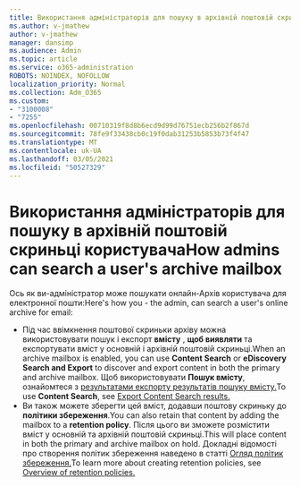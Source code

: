 ```yaml
---
title: Використання адміністраторів для пошуку в архівній поштовій скриньці користувача
ms.author: v-jmathew
author: v-jmathew
manager: dansimp
ms.audience: Admin
ms.topic: article
ms.service: o365-administration
ROBOTS: NOINDEX, NOFOLLOW
localization_priority: Normal
ms.collection: Adm_O365
ms.custom:
- "3100008"
- "7255"
ms.openlocfilehash: 00710319f8d8b6ecd9d99d76751ecb256b2f867d
ms.sourcegitcommit: 78fe9f33438cb0c19f0dab31253b5853b73f4f47
ms.translationtype: MT
ms.contentlocale: uk-UA
ms.lasthandoff: 03/05/2021
ms.locfileid: "50527329"
---
```

# <a name="how-admins-can-search-a-users-archive-mailbox"></a><span data-ttu-id="875c2-102">Використання адміністраторів для пошуку в архівній поштовій скриньці користувача</span><span class="sxs-lookup"><span data-stu-id="875c2-102">How admins can search a user's archive mailbox</span></span>

<span data-ttu-id="875c2-103">Ось як ви-адміністратор може пошукати онлайн-Архів користувача для електронної пошти:</span><span class="sxs-lookup"><span data-stu-id="875c2-103">Here's how you - the admin, can search a user's online archive for email:</span></span>

* <span data-ttu-id="875c2-104">Під час ввімкнення поштової скриньки архіву можна використовувати пошук і експорт **вмісту** , **щоб виявляти** та експортувати вміст у основній і архівній поштовій скриньці.</span><span class="sxs-lookup"><span data-stu-id="875c2-104">When an archive mailbox is enabled, you can use **Content Search** or **eDiscovery Search and Export** to discover and export content in both the primary and archive mailbox.</span></span> <span data-ttu-id="875c2-105">Щоб використовувати **Пошук вмісту**, ознайомтеся з [результатами експорту результатів пошуку вмісту.](https://docs.microsoft.com/office365/securitycompliance/export-search-results)</span><span class="sxs-lookup"><span data-stu-id="875c2-105">To use **Content Search**, see [Export Content Search results.](https://docs.microsoft.com/office365/securitycompliance/export-search-results)</span></span>
* <span data-ttu-id="875c2-106">Ви також можете зберегти цей вміст, додавши поштову скриньку до **політики збереження**.</span><span class="sxs-lookup"><span data-stu-id="875c2-106">You can also retain that content by adding the mailbox to a **retention policy**.</span></span> <span data-ttu-id="875c2-107">Після цього ви зможете розмістити вміст у основній та архівній поштовій скриньці.</span><span class="sxs-lookup"><span data-stu-id="875c2-107">This will place content in both the primary and archive mailbox on hold.</span></span> <span data-ttu-id="875c2-108">Докладні відомості про створення політик збереження наведено в статті [Огляд політик збереження.](https://docs.microsoft.com/office365/securitycompliance/retention-policies)</span><span class="sxs-lookup"><span data-stu-id="875c2-108">To learn more about creating retention policies, see [Overview of retention policies.](https://docs.microsoft.com/office365/securitycompliance/retention-policies)</span></span>
